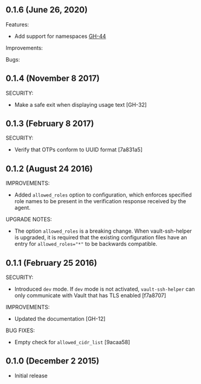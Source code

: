 ## 0.1.6 (June 26, 2020)

Features:

  * Add support for namespaces [GH-44](https://github.com/hashicorp/vault-ssh-helper/pull/44)

Improvements:

Bugs:


## 0.1.4 (November 8 2017)

SECURITY:

  * Make a safe exit when displaying usage text [GH-32]

## 0.1.3 (February 8 2017)

SECURITY:

  * Verify that OTPs conform to UUID format [7a831a5]

## 0.1.2 (August 24 2016)

IMPROVEMENTS:

  * Added `allowed_roles` option to configuration, which enforces specified
    role names to be present in the verification response received by the agent.

UPGRADE NOTES:

  * The option `allowed_roles` is a breaking change. When vault-ssh-helper
    is upgraded, it is required that the existing configuration files have
    an entry for `allowed_roles="*"` to be backwards compatible.

## 0.1.1 (February 25 2016)

SECURITY:

  * Introduced `dev` mode. If `dev` mode is not activated, `vault-ssh-helper`
    can only communicate with Vault that has TLS enabled [f7a8707]

IMPROVEMENTS:

  * Updated the documentation [GH-12]

BUG FIXES:

  * Empty check for `allowed_cidr_list` [9acaa58]

## 0.1.0 (December 2 2015)

  * Initial release
